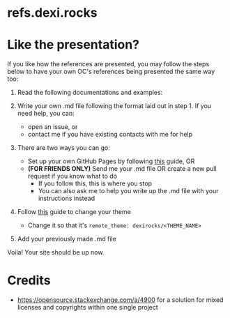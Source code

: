 # refs.dexi.rocks

# Like the presentation?

If you like how the references are presented, you may follow the steps below to have your own OC's references being presented the same way too:

1) Read the following documentations and examples: <LINK>
    
2) Write your own .md file following the format laid out in step 1. If you need help, you can:
    - open an issue, or
    - contact me if you have existing contacts with me for help

3) There are two ways you can go:
    - Set up your own GitHub Pages by following [this](https://docs.github.com/en/pages/setting-up-a-github-pages-site-with-jekyll/creating-a-github-pages-site-with-jekyll) guide, OR
    - **(FOR FRIENDS ONLY)** Send me your .md file OR create a new pull request if you know what to do
        - If you follow this, this is where you stop
        - You can also ask me to help you write up the .md file with your instructions instead
    
4) Follow [this](https://docs.github.com/en/pages/setting-up-a-github-pages-site-with-jekyll/adding-a-theme-to-your-github-pages-site-using-jekyll) guide to change your theme
    - Change it so that it's `remote_theme: dexirocks/<THEME_NAME>`

5) Add your previously made .md file


Voila! Your site should be up now.

# Credits
- https://opensource.stackexchange.com/a/4900 for a solution for mixed licenses and copyrights within one single project
